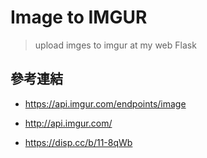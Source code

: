 # Image to IMGUR

> upload imges to imgur at my web
> Flask

## 參考連結

* <https://api.imgur.com/endpoints/image>

* <http://api.imgur.com/>

* <https://disp.cc/b/11-8qWb>
